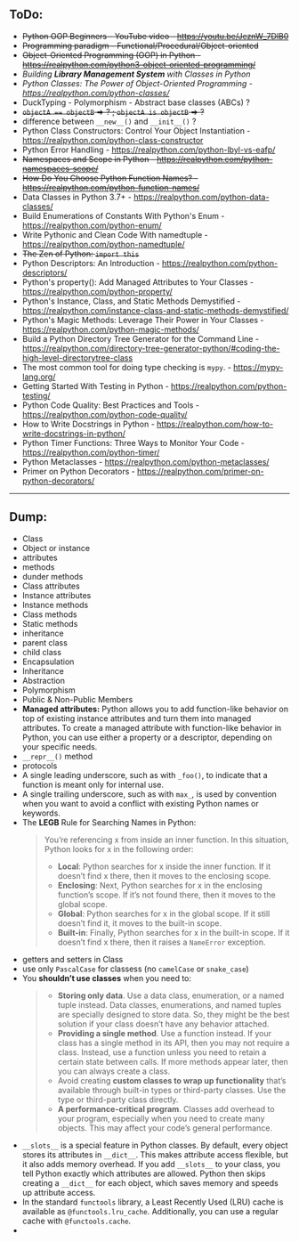 ## ToDo:
- ~~Python OOP Beginners - YouTube video - https://youtu.be/JeznW_7DlB0~~
- ~~Programming paradigm - Functional/Procedural/Object-oriented~~
- ~~Object-Oriented Programming (OOP) in Python - https://realpython.com/python3-object-oriented-programming/~~
- *Building **Library Management System** with Classes in Python*
- *Python Classes: The Power of Object-Oriented Programming - https://realpython.com/python-classes/*
- DuckTyping - Polymorphism - Abstract base classes (ABCs) ?
- ~~`objectA == objectB` => ? ; `objectA is objectB` => ?~~
- difference between `__new__()` and `__init__()` ?
- Python Class Constructors: Control Your Object Instantiation - https://realpython.com/python-class-constructor
- Python Error Handling - https://realpython.com/python-lbyl-vs-eafp/
- ~~Namespaces and Scope in Python - https://realpython.com/python-namespaces-scope/~~
- ~~How Do You Choose Python Function Names? - https://realpython.com/python-function-names/~~
- Data Classes in Python 3.7+ - https://realpython.com/python-data-classes/
- Build Enumerations of Constants With Python's Enum - https://realpython.com/python-enum/
- Write Pythonic and Clean Code With namedtuple - https://realpython.com/python-namedtuple/
- ~~The Zen of Python: `import this`~~
- Python Descriptors: An Introduction - https://realpython.com/python-descriptors/
- Python's property(): Add Managed Attributes to Your Classes - https://realpython.com/python-property/
- Python's Instance, Class, and Static Methods Demystified - https://realpython.com/instance-class-and-static-methods-demystified/
- Python's Magic Methods: Leverage Their Power in Your Classes - https://realpython.com/python-magic-methods/
- Build a Python Directory Tree Generator for the Command Line - https://realpython.com/directory-tree-generator-python/#coding-the-high-level-directorytree-class
- The most common tool for doing type checking is `mypy`. - https://mypy-lang.org/
- Getting Started With Testing in Python - https://realpython.com/python-testing/
- Python Code Quality: Best Practices and Tools - https://realpython.com/python-code-quality/
- How to Write Docstrings in Python - https://realpython.com/how-to-write-docstrings-in-python/
- Python Timer Functions: Three Ways to Monitor Your Code - https://realpython.com/python-timer/
- Python Metaclasses - https://realpython.com/python-metaclasses/
- Primer on Python Decorators - https://realpython.com/primer-on-python-decorators/

---

## Dump:
- Class
- Object or instance
- attributes
- methods
- dunder methods
- Class attributes
- Instance attributes
- Instance methods
- Class methods
- Static methods
- inheritance
- parent class
- child class
- Encapsulation
- Inheritance
- Abstraction
- Polymorphism
- Public & Non-Public Members
- **Managed attributes:** Python allows you to add function-like behavior on top of existing instance attributes and turn them into managed attributes. To create a managed attribute with function-like behavior in Python, you can use either a property or a descriptor, depending on your specific needs.
- `__repr__()` method
- protocols
- A single leading underscore, such as with `_foo()`, to indicate that a function is meant only for internal use.
- A single trailing underscore, such as with `max_`, is used by convention when you want to avoid a conflict with existing Python names or keywords.
- The **LEGB** Rule for Searching Names in Python:
  > You’re referencing x from inside an inner function. In this situation, Python looks for x in the following order:
  > - **Local**: Python searches for x inside the inner function. If it doesn’t find x there, then it moves to the enclosing scope.
  > - **Enclosing**: Next, Python searches for x in the enclosing function’s scope. If it’s not found there, then it moves to the global scope.
  > - **Global**: Python searches for x in the global scope. If it still doesn’t find it, it moves to the built-in scope.
  > - **Built-in**: Finally, Python searches for x in the built-in scope. If it doesn’t find x there, then it raises a `NameError` exception.
- getters and setters in Class
- use only `PascalCase` for classess (no `camelCase` or `snake_case`)
- You **shouldn’t use classes** when you need to:
  > - **Storing only data**. Use a data class, enumeration, or a named tuple instead. Data classes, enumerations, and named tuples are specially designed to store data. So, they might be the best solution if your class doesn’t have any behavior attached.
  > - **Providing a single method**. Use a function instead. If your class has a single method in its API, then you may not require a class. Instead, use a function unless you need to retain a certain state between calls. If more methods appear later, then you can always create a class.
  > - Avoid creating **custom classes to wrap up functionality** that’s available through built-in types or third-party classes. Use the type or third-party class directly.
  > - **A performance-critical program**. Classes add overhead to your program, especially when you need to create many objects. This may affect your code’s general performance.
- `__slots__` is a special feature in Python classes. By default, every object stores its attributes in `__dict__`. This makes attribute access flexible, but it also adds memory overhead. If you add `__slots__` to your class, you tell Python exactly which attributes are allowed. Python then skips creating a `__dict__` for each object, which saves memory and speeds up attribute access.
- In the standard `functools` library, a Least Recently Used (LRU) cache is available as `@functools.lru_cache`. Additionally, you can use a regular cache with `@functools.cache`.
- 
